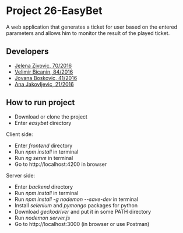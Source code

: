 # Project 26-EasyBet

A web application that generates a ticket for user based on the entered parameters and allows him to monitor the result of the played ticket.

## Developers

- [Jelena Zivovic, 70/2016](https://gitlab.com/jelena-zivovic)
- [Velimir Bicanin, 84/2016](https://gitlab.com/velimir97)
- [Jovana Boskovic, 41/2016](https://gitlab.com/jboskovic)
- [Ana Jakovljevic, 21/2016](https://gitlab.com/ana-jakovljevic)

## How to run project

- Download or clone the project
- Enter *easybet* directory

Client side:
- Enter *frontend* directory
- Run *npm install* in terminal
- Run *ng serve* in terminal
- Go to http://localhost:4200 in browser

Server side:
- Enter *backend* directory
- Run *npm install* in terminal
- Run *npm install -g nodemon --save-dev* in terminal
- Install *selenium* and *pymongo* packages for python
- Download *geckodriver* and put it in some PATH directory
- Run *nodemon server.js*
- Go to http://localhost:3000 (in browser or use Postman)